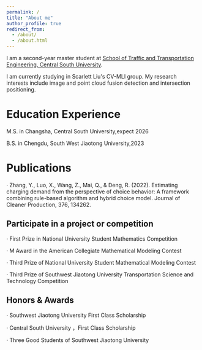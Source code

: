 ```yaml
---
permalink: /
title: "About me"
author_profile: true
redirect_from: 
  - /about/
  - /about.html
---
```

I am a second-year master student at [School of Traffic and Transportation Engineering, Central South University](https://stte.csu.edu.cn/).

I am currently studying in Scarlett Liu's CV-MLI group. My research interests include image and point cloud fusion detection and intersection positioning.

Education Experience
======
M.S. in Changsha, Central South University,expect 2026

B.S. in Chengdu, South West Jiaotong University,2023

Publications
======
· Zhang, Y., Luo, X., Wang, Z., Mai, Q., & Deng, R. (2022). Estimating charging demand from the perspective of choice behavior: A framework combining rule-based algorithm and hybrid choice model. Journal of Cleaner Production, 376, 134262.

Participate in a project or competition
------
· First Prize in National University Student Mathematics Competition

· M Award in the American Collegiate Mathematical Modeling Contest

· Third Prize of National University Student Mathematical Modeling Contest

· Third Prize of Southwest Jiaotong University Transportation Science and Technology Competition

Honors & Awards
------
· Southwest Jiaotong University First Class Scholarship

· Central South University ，First Class Scholarship

· Three Good Students of Southwest Jiaotong University
